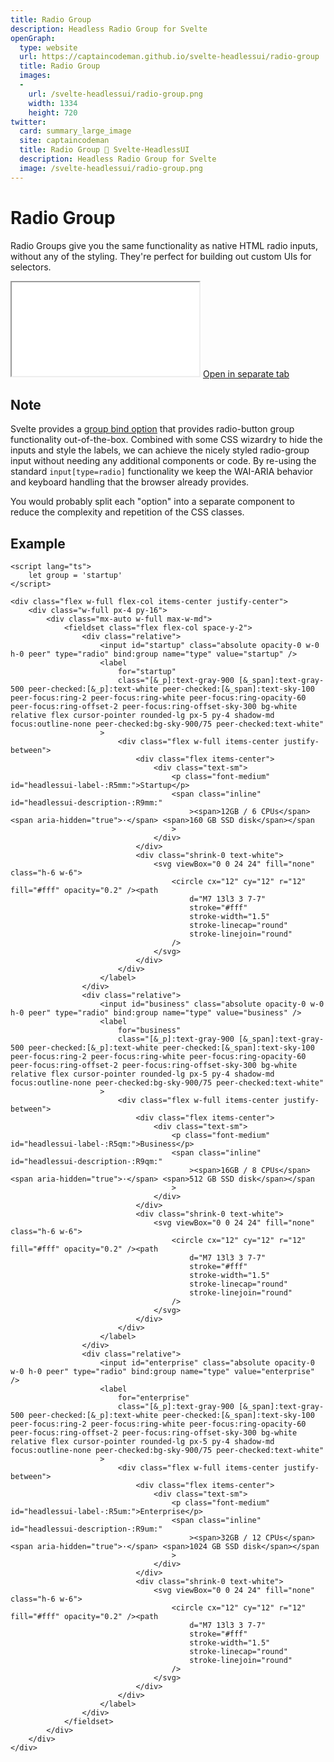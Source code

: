 ```yaml
---
title: Radio Group
description: Headless Radio Group for Svelte
openGraph:
  type: website
  url: https://captaincodeman.github.io/svelte-headlessui/radio-group
  title: Radio Group
  images:
  -
    url: /svelte-headlessui/radio-group.png
    width: 1334
    height: 720
twitter:
  card: summary_large_image
  site: captaincodeman
  title: Radio Group 🚀 Svelte-HeadlessUI
  description: Headless Radio Group for Svelte
  image: /svelte-headlessui/radio-group.png
---
```


# Radio Group

Radio Groups give you the same functionality as native HTML radio inputs, without any of the styling. They're perfect for building out custom UIs for selectors.

<iframe class="w-full h-[360px] rounded-xl border-none" src="./example/radio-group"></iframe>
<a href="./example/radio-group" target="_blank">
	Open in separate tab
</a>

## Note

Svelte provides a [group bind option](https://svelte.dev/docs#template-syntax-element-directives-bind-group) that provides radio-button group functionality out-of-the-box. Combined with some CSS wizardry to hide the inputs and style the labels, we can achieve the nicely styled radio-group input without needing any additional components or code. By re-using the standard `input[type=radio]` functionality we keep the WAI-ARIA behavior and keyboard handling that the browser already provides.

You would probably split each "option" into a separate component to reduce the complexity and repetition of the CSS classes.

## Example

```svelte
<script lang="ts">
	let group = 'startup'
</script>

<div class="flex w-full flex-col items-center justify-center">
	<div class="w-full px-4 py-16">
		<div class="mx-auto w-full max-w-md">
			<fieldset class="flex flex-col space-y-2">
				<div class="relative">
					<input id="startup" class="absolute opacity-0 w-0 h-0 peer" type="radio" bind:group name="type" value="startup" />
					<label
						for="startup"
						class="[&_p]:text-gray-900 [&_span]:text-gray-500 peer-checked:[&_p]:text-white peer-checked:[&_span]:text-sky-100 peer-focus:ring-2 peer-focus:ring-white peer-focus:ring-opacity-60 peer-focus:ring-offset-2 peer-focus:ring-offset-sky-300 bg-white relative flex cursor-pointer rounded-lg px-5 py-4 shadow-md focus:outline-none peer-checked:bg-sky-900/75 peer-checked:text-white"
					>
						<div class="flex w-full items-center justify-between">
							<div class="flex items-center">
								<div class="text-sm">
									<p class="font-medium" id="headlessui-label-:R5mm:">Startup</p>
									<span class="inline" id="headlessui-description-:R9mm:"
										><span>12GB / 6 CPUs</span> <span aria-hidden="true">·</span> <span>160 GB SSD disk</span></span
									>
								</div>
							</div>
							<div class="shrink-0 text-white">
								<svg viewBox="0 0 24 24" fill="none" class="h-6 w-6">
									<circle cx="12" cy="12" r="12" fill="#fff" opacity="0.2" /><path
										d="M7 13l3 3 7-7"
										stroke="#fff"
										stroke-width="1.5"
										stroke-linecap="round"
										stroke-linejoin="round"
									/>
								</svg>
							</div>
						</div>
					</label>
				</div>
				<div class="relative">
					<input id="business" class="absolute opacity-0 w-0 h-0 peer" type="radio" bind:group name="type" value="business" />
					<label
						for="business"
						class="[&_p]:text-gray-900 [&_span]:text-gray-500 peer-checked:[&_p]:text-white peer-checked:[&_span]:text-sky-100 peer-focus:ring-2 peer-focus:ring-white peer-focus:ring-opacity-60 peer-focus:ring-offset-2 peer-focus:ring-offset-sky-300 bg-white relative flex cursor-pointer rounded-lg px-5 py-4 shadow-md focus:outline-none peer-checked:bg-sky-900/75 peer-checked:text-white"
					>
						<div class="flex w-full items-center justify-between">
							<div class="flex items-center">
								<div class="text-sm">
									<p class="font-medium" id="headlessui-label-:R5qm:">Business</p>
									<span class="inline" id="headlessui-description-:R9qm:"
										><span>16GB / 8 CPUs</span> <span aria-hidden="true">·</span> <span>512 GB SSD disk</span></span
									>
								</div>
							</div>
							<div class="shrink-0 text-white">
								<svg viewBox="0 0 24 24" fill="none" class="h-6 w-6">
									<circle cx="12" cy="12" r="12" fill="#fff" opacity="0.2" /><path
										d="M7 13l3 3 7-7"
										stroke="#fff"
										stroke-width="1.5"
										stroke-linecap="round"
										stroke-linejoin="round"
									/>
								</svg>
							</div>
						</div>
					</label>
				</div>
				<div class="relative">
					<input id="enterprise" class="absolute opacity-0 w-0 h-0 peer" type="radio" bind:group name="type" value="enterprise" />
					<label
						for="enterprise"
						class="[&_p]:text-gray-900 [&_span]:text-gray-500 peer-checked:[&_p]:text-white peer-checked:[&_span]:text-sky-100 peer-focus:ring-2 peer-focus:ring-white peer-focus:ring-opacity-60 peer-focus:ring-offset-2 peer-focus:ring-offset-sky-300 bg-white relative flex cursor-pointer rounded-lg px-5 py-4 shadow-md focus:outline-none peer-checked:bg-sky-900/75 peer-checked:text-white"
					>
						<div class="flex w-full items-center justify-between">
							<div class="flex items-center">
								<div class="text-sm">
									<p class="font-medium" id="headlessui-label-:R5um:">Enterprise</p>
									<span class="inline" id="headlessui-description-:R9um:"
										><span>32GB / 12 CPUs</span> <span aria-hidden="true">·</span> <span>1024 GB SSD disk</span></span
									>
								</div>
							</div>
							<div class="shrink-0 text-white">
								<svg viewBox="0 0 24 24" fill="none" class="h-6 w-6">
									<circle cx="12" cy="12" r="12" fill="#fff" opacity="0.2" /><path
										d="M7 13l3 3 7-7"
										stroke="#fff"
										stroke-width="1.5"
										stroke-linecap="round"
										stroke-linejoin="round"
									/>
								</svg>
							</div>
						</div>
					</label>
				</div>
			</fieldset>
		</div>
	</div>
</div>
```
